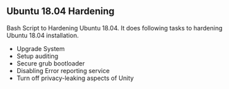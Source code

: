 ## Ubuntu 18.04 Hardening 

Bash Script to Hardening Ubuntu 18.04.
It does following tasks to hardening Ubuntu 18.04 installation. 

* Upgrade System
* Setup auditing 
* Secure grub bootloader
* Disabling Error reporting service
* Turn off privacy-leaking aspects of Unity

